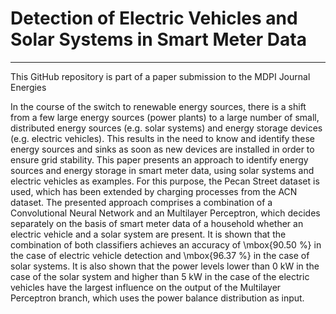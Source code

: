 # Detection of Electric Vehicles and Solar Systems in Smart Meter Data
---
This GitHub repository is part of a paper submission to the MDPI Journal Energies

In the course of the switch to renewable energy sources, there is a shift from a few large energy sources (power plants) to a large number of small, distributed energy sources (e.g. solar systems) and energy storage devices (e.g. electric vehicles). This results in the need to know and identify these energy sources and sinks as soon as new devices are installed in order to ensure grid stability. This paper presents an approach to identify energy sources and energy storage in smart meter data, using solar systems and electric vehicles as examples. For this purpose, the Pecan Street dataset is used, which has been extended by charging processes from the ACN dataset. The presented approach comprises a combination of a Convolutional Neural Network and an Multilayer Perceptron, which decides separately on the basis of smart meter data of a household whether an electric vehicle and a solar system are present. It is shown that the combination of both classifiers achieves an accuracy of \mbox{90.50 \%} in the case of electric vehicle detection and \mbox{96.37 \%} in the case of solar systems. It is also shown that the power levels lower than 0 kW in the case of the solar system and higher than 5 kW in the case of the electric vehicles have the largest influence on the output of the Multilayer Perceptron branch, which uses the power balance distribution as input.
